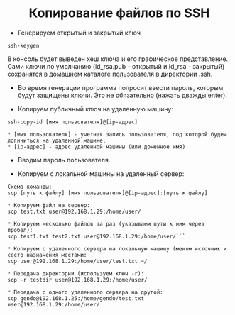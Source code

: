 
<div id="header" align="center">
    <h1>Копирование файлов по SSH</h1>
</div>

* Генерируем открытый и закрытый ключ

```ssh-keygen```

В консоль будет выведен хеш ключа и его графическое представление.
Сами ключи по умолчанию (id_rsa.pub - открытый и id_rsa - закрытый) сохранятся в домашнем каталоге пользователя в директории .ssh. 

* Во время генерации программа попросит ввести пароль, которым будут защищены ключи. Это не обязательно (нажать дважды enter).

* Копируем публичный ключ на удаленную машину:

```ssh-copy-id [имя пользователя]@[ip-адрес]```

	* [имя пользователя] - учетная запись пользователя, под которой будем логиниться на удаленной машине;
	* [ip-адрес] - адрес удаленной машины (или доменное имя)

* Вводим пароль пользователя.

* Копируем с локальной машины на удаленный сервер:

```
Схема команды:
scp [путь к файлу] [имя пользователя]@[ip-адрес]:[путь к файлу]

* Копируем файл на сервер:
scp test.txt user@192.168.1.29:/home/user/

* Копируем несколько файлов за раз (указываем пути к ним через пробел):
scp test1.txt test2.txt user@192.168.1.29:/home/user/```

* Копируем с удаленного сервера на локальную машину (меням источник и сесто назначения местами:
scp user@192.168.1.29:/home/user/test.txt ~/

* Передача директории (используем ключ -r):
scp -r testdir user@192.168.1.29:/home/user/

* Передача с одного удаленного сервера на другой:
scp gendo@192.168.1.25:/home/gendo/test.txt user@192.168.1.29:/home/user/
```


